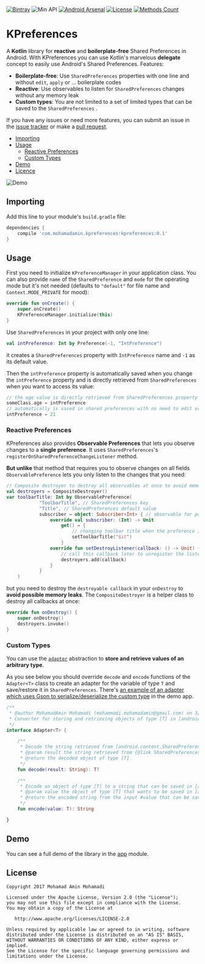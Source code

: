 [![Bintray](https://img.shields.io/bintray/v/mohamad-amin/maven/kpreferences.svg?maxAge=2592000)](https://bintray.com/mohamad-amin/maven/kpreferences) ![Min API](https://img.shields.io/badge/API-9+-brightgreen.svg) [![Android Arsenal](https://img.shields.io/badge/Android%20Arsenal-KPreferences-brightgreen.svg?style=flat)](https://android-arsenal.com/details/1/5446) [![License](https://img.shields.io/badge/License-Apache%202.0-brightgreen.svg)](https://opensource.org/licenses/Apache-2.0) [![Methods Count](https://img.shields.io/badge/Size-17%20KB-e91e63.svg)](http://www.methodscount.com/?lib=com.mohamadamin.kpreferences%3Akpreferences%3A0.1)

# KPreferences
A **Kotlin** library for **reactive** and **boilerplate-free** Shared Preferences in Android.
With KPreferences you can use Kotlin's marvelous **delegate** concept to easily use Android's Shared Preferences. Features:

 - **Boilerplate-free**: Use `SharedPreferences` properties with one line and without `edit`, `apply` or ... boilerplate codes
 - **Reactive**: Use observables to listen for `SharedPreferences` changes without any memory leak
 - **Custom types**: You are not limited to a set of limited types that can be saved to the `SharedPreferences` . 

If you have any issues or need more features, you can submit an issue in the [issue tracker](https://github.com/mohamad-amin/KPreferences/issues) or make a [pull request](https://github.com/mohamad-amin/KPreferences/pulls).

  * [Importing](#importing)
  * [Usage](#usage)
      * [Reactive Preferences](#reactive-preferences)
	  * [Custom Types](#custom-types)
  * [Demo](#demo)
  * [Licence](#licence)

![Demo](https://github.com/mohamad-amin/KPreferences/blob/master/art/demo.gif)
 
## Importing 
Add this line to your module's `build.gradle` file:
```groovy
dependencies {
    compile 'com.mohamadamin.kpreferences:kpreferences:0.1'
}
```
## Usage

First you need to initialize `KPreferenceManager` in your application class. You can also provide `name` of the `SharedPreference` and `mode` for the operating mode but it's not needed (defaults to `"default"` for file name and `Context.MODE_PRIVATE` for mood):
```kotlin
override fun onCreate() {
    super.onCreate()
    KPreferenceManager.initialize(this)
}
```

Use `SharedPreferences` in your project with only one line:
```kotlin
val intPreference: Int by Preference(-1, "IntPreference")
```
it creates a `SharedPreferences` property with `IntPreference` name and `-1` as its default value.

Then the `intPreference` property  is automatically saved when you change the `intPreference` property and is directly retrieved from `SharedPreferences` when you want to access its value:

```kotlin
// the age value is directly retrieved from SharedPreferences property named "IntPreference"
someClass.age = intPreference
// automatically is saved in shared preferences with no need to edit or ...
intPreference = 21
```
### Reactive Preferences 
KPreferences also provides **Observable Preferences** that lets you observe changes to a **single preference**. It uses `SharedPreferences`'s `registerOnSharedPreferenceChangeListener` method.

**But unlike** that method that requires you to observe changes on all fields `ObservablePreference` lets you only listen to the changes that you need:

```kotlin
// Composite destroyer to destroy all observables at once to avoid memory leaks
val destroyers = CompositeDestroyer()
var toolbarTitle: Int by ObservablePreference(
            "ToolbarTitle", // SharedPreferences key
            "Title", // SharedPreferences default value
            subscriber = object: Subscriber<Int> { // observable for possible changes
                override val subscriber: (Int) -> Unit
                    get() = {
	                    // changing toolbar title when the preference is changed
                        setToolbarTitle("$it") 
                    }
                override fun setDestroyListener(callback: () -> Unit) {
                    // call this callback later to unregister the listener and avoid memory leaks
                    destroyers.add(callback) 
                }
            }
    )
```
but you need to destroy the `destroyable callback` in your `onDestroy` to **avoid possible memory leaks**. The `CompositeDestroyer` is a helper class to destroy all callbacks at once:
```kotlin
override fun onDestroy() {
    super.onDestroy()
    destroyers.invoke()
}
```
### Custom Types
You can use the [`adapter`](https://github.com/mohamad-amin/KPreferences/blob/master/kpreferences/src/main/kotlin/com/mohamadamin/kpreferences/base/Adapter.kt) abstraction to **store and retrieve values of an arbitrary type**.

As you see below you should override `decode` and `encode` functions of the `Adapter<T>` class to create an adapter for the variable of type `T` and save/restore it in `SharedPreferences`. There's [an example of an adapter which uses Gson to serialize/deserialize the custom type](https://github.com/mohamad-amin/KPreferences/blob/master/app/src/main/kotlin/com/mohamadamin/kpreferencesdemo/base/DummyAdapter.kt) in the demo app.

```kotlin
/**
 * @author MohamadAmin Mohamadi (mohammadi.mohamadamin@gmail.com) on 3/16/17.
 * Converter for storing and retrieving objects of type [T] in [android.content.SharedPreferences]
 */
interface Adapter<T> {

    /**
     * Decode the string retrieved from [android.content.SharedPreferences] to an object of type [T]
     * @param result the string retrieved from {@link SharedPreferences}
     * @return the decoded object of type [T]
     */
    fun decode(result: String): T?

    /**
     * Encode an object of type [T] to a string that can be saved in [android.content.SharedPreferences]
     * @param value the object of type [T] that wants to be saved in [android.content.SharedPreferences]
     * @return the encoded string from the input #value that can be saved in [android.content.SharedPreferences]
     */
    fun encode(value: T): String

}
``` 
## Demo
You can see a full demo of the library in the [app](https://github.com/mohamad-amin/KPreferences/tree/master/app) module.

## License
```
Copyright 2017 Mohamad Amin Mohamadi

Licensed under the Apache License, Version 2.0 (the "License");
you may not use this file except in compliance with the License.
You may obtain a copy of the License at

   http://www.apache.org/licenses/LICENSE-2.0

Unless required by applicable law or agreed to in writing, software
distributed under the License is distributed on an "AS IS" BASIS,
WITHOUT WARRANTIES OR CONDITIONS OF ANY KIND, either express or implied.
See the License for the specific language governing permissions and
limitations under the License.
```
